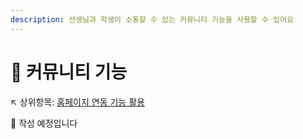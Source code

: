 ```yaml
---
description: 선생님과 학생이 소통할 수 있는 커뮤니티 기능을 사용할 수 있어요
---
```


# 🚧 커뮤니티 기능

↖ 상위항목: [홈페이지 연동 기능 활용](./)

🚧 작성 예정입니다
